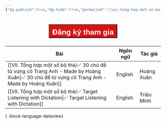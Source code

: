 ```yaml
---
{"dg-publish":true,"dg-hide":true,"permalink":"/vii-tong-hop-mot-so-bo-the/tong-hop-bo-the-anki/","hide":true,"dgPassFrontmatter":true}
---
```



<div style="display: flex; flex-direction: column; align-items: center; cursor: pointer;">
  <a href="https://hocanki.com/tham-gia-nhom-huong-dan-anki/" target="_blank">
    <button style="height:45px;font-size: 24px; padding: 10px; margin: 10px 0; background: #D71313; font-weight: 600; color: white;">Đăng ký tham gia</button>
  </a>
</div>


| Bài                                                                                                                                             | Ngôn ngữ | Tác giả    |
| ----------------------------------------------------------------------------------------------------------------------------------------------- | -------- | ---------- |
| [[VII. Tổng hợp một số bộ thẻ/✅ 30 chủ đề từ vựng cô Trang Anh - Made by Hoàng Xuân\|✅ 30 chủ đề từ vựng cô Trang Anh - Made by Hoàng Xuân]] | English  | Hoàng Xuân |
| [[VII. Tổng hợp một số bộ thẻ/✅ Target Listening with Dictation\|✅ Target Listening with Dictation]]                                         | English  | Triệu Minh |

{ .block-language-dataview}
